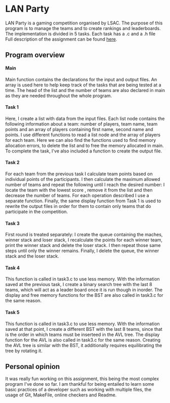 # LAN Party
LAN Party is a gaming competition organised by LSAC. The purpose of this program is to manage the teams and to create rankings and leaderboards.
The implementation is divided in 5 tasks. Each task has a .c and a .h file
<br> Full description of the assignment can be found [here](https://ocw.cs.pub.ro/courses/sda-ab/tema1). 
## Program overview
#### Main
Main function contains the declarations for the input and output files. An array is used here to help keep track of the tasks that are being tested at a time. The head of the list and the number of teams are also declared in main as they are needed throughout the whole program.
#### Task 1
Here, I create a list with data from the input files. Each list node contains the following information about a team: number of players, team name, team points and an array of players containing first name, second name and points. I use different functions to read a list node and the array of players for each team. Here we can also find the functions used to find memory allocation errors, to delete the list and to free the memory allocated in main. To complete the task, I've also included a function to create the output file. 
#### Task 2
For each team from the previous task I calculate team points based on individual points of the participants. I then calculate the maximum allowed number of teams and repeat the following until I reach the desired number: I locate the team with the lowest score , remove it from the list and then decrease the number of teams. For each operation described I use a separate function.
Finally, the same display function from Task 1 is used to rewrite the output files in order for them to contain only teams that do participate in the competition.
#### Task 3
First round is treated separately: I create the queue containing the maches, winner stack and loser stack, I recalculate the points for each winner team, print the winner stack and delete the loser stack. I then repeat those same steps until only the winner remains. Finally, I delete the queue, the winner stack and  the loser stack. 
#### Task 4
This function is called in task3.c to use less memory. With the information saved at the previous task, I create a binary search tree with the last 8 teams, which will act as a leader board once it is run though in inorder. The display and free memory functions for the BST are also called in task3.c for the same reason.
#### Task 5
This function is called in task3.c to use less memory. With the information saved at that point, I create a different BST with the last 8 teams, since that is the order in which teams must be inserteed in the AVL tree. The display function for the AVL is also called in task3.c for the same reason. Creating the AVL tree is similar with the BST, it additionally requires equilibrating the tree by rotating it.
## Personal opinion
It was really fun working on this assignment, this being the most complex program I've done so far. I am thankful for being entailed to learn some basic practices of a developer such as working with multiple files, the usage of Git, MakeFile, online checkers and Readme.
